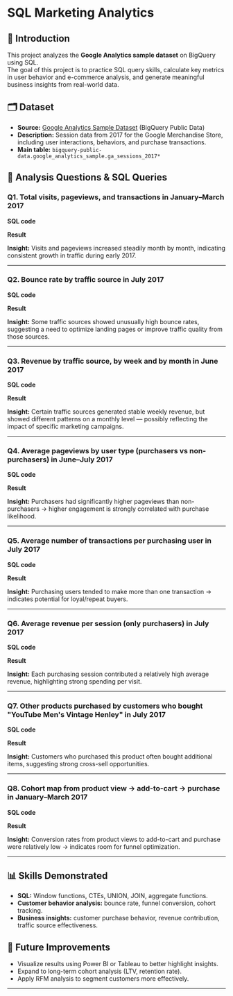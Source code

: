 # SQL Marketing Analytics

## 📌 Introduction
This project analyzes the **Google Analytics sample dataset** on BigQuery using SQL.  
The goal of this project is to practice SQL query skills, calculate key metrics in user behavior and e-commerce analysis, and generate meaningful business insights from real-world data.  

## 🗂 Dataset
- **Source:** [Google Analytics Sample Dataset](https://console.cloud.google.com/marketplace/product/google/ga360-data) (BigQuery Public Data)  
- **Description:** Session data from 2017 for the Google Merchandise Store, including user interactions, behaviors, and purchase transactions.  
- **Main table:** `bigquery-public-data.google_analytics_sample.ga_sessions_2017*`

## 🎯 Analysis Questions & SQL Queries

### Q1. Total visits, pageviews, and transactions in **January–March 2017**
**SQL code**

**Result**

**Insight:** Visits and pageviews increased steadily month by month, indicating consistent growth in traffic during early 2017.

---

### Q2. **Bounce rate** by traffic source in **July 2017**
**SQL code**

**Result**

**Insight:** Some traffic sources showed unusually high bounce rates, suggesting a need to optimize landing pages or improve traffic quality from those sources.

---

### Q3. Revenue by traffic source, by **week** and by **month** in June 2017
**SQL code**

**Result**

**Insight:** Certain traffic sources generated stable weekly revenue, but showed different patterns on a monthly level — possibly reflecting the impact of specific marketing campaigns.

---

### Q4. Average pageviews by user type (**purchasers vs non-purchasers**) in June–July 2017
**SQL code**

**Result**

**Insight:** Purchasers had significantly higher pageviews than non-purchasers → higher engagement is strongly correlated with purchase likelihood.

---

### Q5. Average number of transactions per purchasing user in **July 2017**
**SQL code**

**Result**

**Insight:** Purchasing users tended to make more than one transaction → indicates potential for loyal/repeat buyers.

---

### Q6. Average revenue per session (only purchasers) in **July 2017**
**SQL code**

**Result**

**Insight:** Each purchasing session contributed a relatively high average revenue, highlighting strong spending per visit.

---

### Q7. Other products purchased by customers who bought **"YouTube Men's Vintage Henley"** in **July 2017**
**SQL code**

**Result**

**Insight:** Customers who purchased this product often bought additional items, suggesting strong cross-sell opportunities.

---

### Q8. **Cohort map** from product view → add-to-cart → purchase in January–March 2017
**SQL code**

**Result**

**Insight:** Conversion rates from product views to add-to-cart and purchase were relatively low → indicates room for funnel optimization.

---

## 📊 Skills Demonstrated
- **SQL:** Window functions, CTEs, UNION, JOIN, aggregate functions.  
- **Customer behavior analysis:** bounce rate, funnel conversion, cohort tracking.  
- **Business insights:** customer purchase behavior, revenue contribution, traffic source effectiveness.  

## 🚀 Future Improvements
- Visualize results using Power BI or Tableau to better highlight insights.  
- Expand to long-term cohort analysis (LTV, retention rate).  
- Apply RFM analysis to segment customers more effectively.  

---
